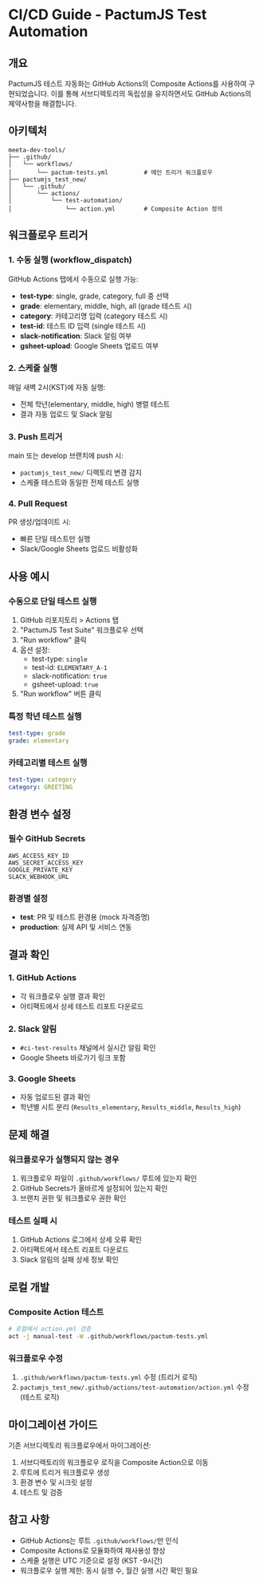 # CI/CD Guide - PactumJS Test Automation

## 개요

PactumJS 테스트 자동화는 GitHub Actions의 Composite Actions를 사용하여 구현되었습니다. 이를 통해 서브디렉토리의 독립성을 유지하면서도 GitHub Actions의 제약사항을 해결합니다.

## 아키텍처

```
meeta-dev-tools/
├── .github/
│   └── workflows/
│       └── pactum-tests.yml          # 메인 트리거 워크플로우
├── pactumjs_test_new/
│   └── .github/
│       └── actions/
│           └── test-automation/
│               └── action.yml        # Composite Action 정의
```

## 워크플로우 트리거

### 1. 수동 실행 (workflow_dispatch)
GitHub Actions 탭에서 수동으로 실행 가능:
- **test-type**: single, grade, category, full 중 선택
- **grade**: elementary, middle, high, all (grade 테스트 시)
- **category**: 카테고리명 입력 (category 테스트 시)
- **test-id**: 테스트 ID 입력 (single 테스트 시)
- **slack-notification**: Slack 알림 여부
- **gsheet-upload**: Google Sheets 업로드 여부

### 2. 스케줄 실행
매일 새벽 2시(KST)에 자동 실행:
- 전체 학년(elementary, middle, high) 병렬 테스트
- 결과 자동 업로드 및 Slack 알림

### 3. Push 트리거
main 또는 develop 브랜치에 push 시:
- `pactumjs_test_new/` 디렉토리 변경 감지
- 스케줄 테스트와 동일한 전체 테스트 실행

### 4. Pull Request
PR 생성/업데이트 시:
- 빠른 단일 테스트만 실행
- Slack/Google Sheets 업로드 비활성화

## 사용 예시

### 수동으로 단일 테스트 실행
1. GitHub 리포지토리 > Actions 탭
2. "PactumJS Test Suite" 워크플로우 선택
3. "Run workflow" 클릭
4. 옵션 설정:
   - test-type: `single`
   - test-id: `ELEMENTARY_A-1`
   - slack-notification: `true`
   - gsheet-upload: `true`
5. "Run workflow" 버튼 클릭

### 특정 학년 테스트 실행
```yaml
test-type: grade
grade: elementary
```

### 카테고리별 테스트 실행
```yaml
test-type: category
category: GREETING
```

## 환경 변수 설정

### 필수 GitHub Secrets
```
AWS_ACCESS_KEY_ID
AWS_SECRET_ACCESS_KEY
GOOGLE_PRIVATE_KEY
SLACK_WEBHOOK_URL
```

### 환경별 설정
- **test**: PR 및 테스트 환경용 (mock 자격증명)
- **production**: 실제 API 및 서비스 연동

## 결과 확인

### 1. GitHub Actions
- 각 워크플로우 실행 결과 확인
- 아티팩트에서 상세 테스트 리포트 다운로드

### 2. Slack 알림
- `#ci-test-results` 채널에서 실시간 알림 확인
- Google Sheets 바로가기 링크 포함

### 3. Google Sheets
- 자동 업로드된 결과 확인
- 학년별 시트 분리 (`Results_elementary`, `Results_middle`, `Results_high`)

## 문제 해결

### 워크플로우가 실행되지 않는 경우
1. 워크플로우 파일이 `.github/workflows/` 루트에 있는지 확인
2. GitHub Secrets가 올바르게 설정되어 있는지 확인
3. 브랜치 권한 및 워크플로우 권한 확인

### 테스트 실패 시
1. GitHub Actions 로그에서 상세 오류 확인
2. 아티팩트에서 테스트 리포트 다운로드
3. Slack 알림의 실패 상세 정보 확인

## 로컬 개발

### Composite Action 테스트
```bash
# 로컬에서 action.yml 검증
act -j manual-test -W .github/workflows/pactum-tests.yml
```

### 워크플로우 수정
1. `.github/workflows/pactum-tests.yml` 수정 (트리거 로직)
2. `pactumjs_test_new/.github/actions/test-automation/action.yml` 수정 (테스트 로직)

## 마이그레이션 가이드

기존 서브디렉토리 워크플로우에서 마이그레이션:

1. 서브디렉토리의 워크플로우 로직을 Composite Action으로 이동
2. 루트에 트리거 워크플로우 생성
3. 환경 변수 및 시크릿 설정
4. 테스트 및 검증

## 참고 사항

- GitHub Actions는 루트 `.github/workflows/`만 인식
- Composite Actions로 모듈화하여 재사용성 향상
- 스케줄 실행은 UTC 기준으로 설정 (KST -9시간)
- 워크플로우 실행 제한: 동시 실행 수, 월간 실행 시간 확인 필요
